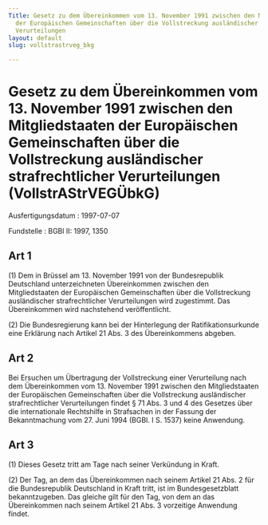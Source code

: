 ```yaml
---
Title: Gesetz zu dem Übereinkommen vom 13. November 1991 zwischen den Mitgliedstaaten
  der Europäischen Gemeinschaften über die Vollstreckung ausländischer strafrechtlicher
  Verurteilungen
layout: default
slug: vollstrastrveg_bkg

---
```


# Gesetz zu dem Übereinkommen vom 13. November 1991 zwischen den Mitgliedstaaten der Europäischen Gemeinschaften über die Vollstreckung ausländischer strafrechtlicher Verurteilungen (VollstrAStrVEGÜbkG)

Ausfertigungsdatum
:   1997-07-07

Fundstelle
:   BGBl II: 1997, 1350



## Art 1

(1) Dem in Brüssel am 13. November 1991 von der Bundesrepublik
Deutschland unterzeichneten Übereinkommen zwischen den Mitgliedstaaten
der Europäischen Gemeinschaften über die Vollstreckung ausländischer
strafrechtlicher Verurteilungen wird zugestimmt. Das Übereinkommen
wird nachstehend veröffentlicht.

(2) Die Bundesregierung kann bei der Hinterlegung der
Ratifikationsurkunde eine Erklärung nach Artikel 21 Abs. 3 des
Übereinkommens abgeben.


## Art 2

Bei Ersuchen um Übertragung der Vollstreckung einer Verurteilung nach
dem Übereinkommen vom 13. November 1991 zwischen den Mitgliedstaaten
der Europäischen Gemeinschaften über die Vollstreckung ausländischer
strafrechtlicher Verurteilungen findet § 71 Abs. 3 und 4 des Gesetzes
über die internationale Rechtshilfe in Strafsachen in der Fassung der
Bekanntmachung vom 27. Juni 1994 (BGBl. I S. 1537) keine Anwendung.


## Art 3

(1) Dieses Gesetz tritt am Tage nach seiner Verkündung in Kraft.

(2) Der Tag, an dem das Übereinkommen nach seinem Artikel 21 Abs. 2
für die Bundesrepublik Deutschland in Kraft tritt, ist im
Bundesgesetzblatt bekanntzugeben. Das gleiche gilt für den Tag, von
dem an das Übereinkommen nach seinem Artikel 21 Abs. 3 vorzeitige
Anwendung findet.

